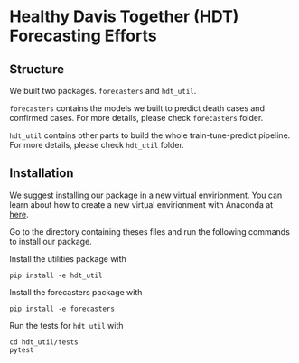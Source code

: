 # Healthy Davis Together (HDT) Forecasting Efforts

## Structure

We built two packages. `forecasters` and `hdt_util`.

`forecasters` contains the models we built to predict death cases and confirmed cases. For more details, please check `forecasters` folder.

`hdt_util` contains other parts to build the whole train-tune-predict pipeline. For more details, please check `hdt_util` folder.

## Installation

We suggest installing our package in a new virtual envirionment. You can learn about how to create a new virtual envirionment with Anaconda at [here](https://docs.conda.io/projects/conda/en/latest/user-guide/tasks/manage-environments.html).

Go to the directory containing theses files and run the following commands to install our package.

Install the utilities package with 
```
pip install -e hdt_util
```

Install the forecasters package with

```
pip install -e forecasters
```

Run the tests for `hdt_util` with
```
cd hdt_util/tests
pytest
```
